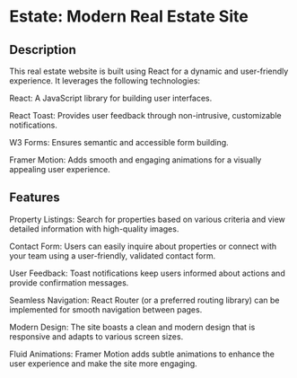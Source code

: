 # Estate: Modern Real Estate Site

## Description

This real estate website is built using React for a dynamic and user-friendly experience. It leverages the following technologies:

React: A JavaScript library for building user interfaces.

React Toast: Provides user feedback through non-intrusive, customizable notifications.

W3 Forms: Ensures semantic and accessible form building.

Framer Motion: Adds smooth and engaging animations for a visually appealing user experience.

## Features

Property Listings: Search for properties based on various criteria and view detailed information with high-quality images.

Contact Form: Users can easily inquire about properties or connect with your team using a user-friendly, validated contact form.

User Feedback: Toast notifications keep users informed about actions and provide confirmation messages.

Seamless Navigation: React Router (or a preferred routing library) can be implemented for smooth navigation between pages.

Modern Design: The site boasts a clean and modern design that is responsive and adapts to various screen sizes.

Fluid Animations: Framer Motion adds subtle animations to enhance the user experience and make the site more engaging.
